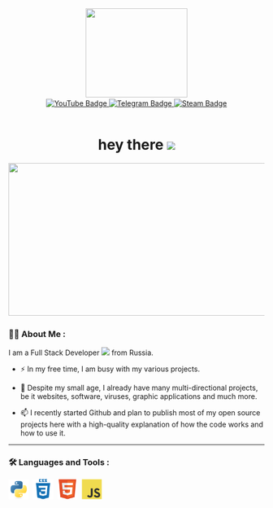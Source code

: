<div id="header" align="center">
  <img src="https://media.giphy.com/media/v1.Y2lkPTc5MGI3NjExYWp0cmw2eXRlY2Jyank5MDZoZTlxdzJ4ZnI2bmJzbHlsNmJ3bHFwZSZlcD12MV9pbnRlcm5hbF9naWZfYnlfaWQmY3Q9Zw/R03zWv5p1oNSQd91EP/giphy.gif"width="200" height="175"/>
</div>

<div id="badges" align="center">
  <a href="https://www.youtube.com/@Coksy ">
    <img src="https://img.shields.io/badge/YouTube-red?logo=YouTube&logoColor=white&style=for-the-badge" alt="YouTube Badge"/>
  </a>
  <a href="https://t.me/Coksy">
    <img src="https://img.shields.io/badge/Telegram-blue?logo=Telegram&logoColor=white&style=for-the-badge" alt="Telegram Badge"/>
  </a>
  <a href="https://steamcommunity.com/profiles/76561199557407302/">
    <img src="https://img.shields.io/badge/Steam-black?logo=Steam&logoColor=white&style=for-the-badge" alt="Steam Badge"/>
  </a>
</div>

<div id="views" align="center">
  <img src="https://komarev.com/ghpvc/?username=your-github-CoksyDev&style=flat-square&color=green" alt=""/>
</div>

<div id="hey_there" align="center">
  <h1>
    hey there
    <img src="https://media.giphy.com/media/hvRJCLFzcasrR4ia7z/giphy.gif" width="30px"/>
  </h1>
</div>

<div align="center">
  <img src="https://media.giphy.com/media/dWesBcTLavkZuG35MI/giphy.gif" width="600" height="300"/>
</div>


### :man_technologist: About Me :

I am a Full Stack Developer <img src="https://media.giphy.com/media/WUlplcMpOCEmTGBtBW/giphy.gif" width="30"> from Russia.

- :zap: In my free time, I am busy with my various projects.

- :telescope: Despite my small age, I already have many multi-directional projects, be it websites, software, viruses, graphic applications and much more.

- :mailbox: I recently started Github and plan to publish most of my open source projects here with a high-quality explanation of how the code works and how to use it.

---

### :hammer_and_wrench: Languages and Tools :
<div>
  <img src="https://github.com/devicons/devicon/blob/master/icons/python/python-original.svg" title="JavaScript" alt="JavaScript" width="40" height="40"/>&nbsp;
  <img src="https://github.com/devicons/devicon/blob/master/icons/css3/css3-plain-wordmark.svg"  title="CSS3" alt="CSS" width="40" height="40"/>&nbsp;
  <img src="https://github.com/devicons/devicon/blob/master/icons/html5/html5-original.svg" title="HTML5" alt="HTML" width="40" height="40"/>&nbsp;
  <img src="https://github.com/devicons/devicon/blob/master/icons/javascript/javascript-original.svg" title="JavaScript" alt="JavaScript" width="40" height="40"/>&nbsp;
</div>

